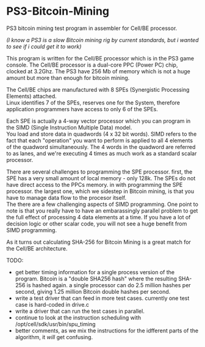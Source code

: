 # PS3-Bitcoin-Mining
PS3 bitcoin mining test program in assembler for Cell/BE processor.

_(I know a PS3 is a slow Bitcoin mining rig by current standards, but i wanted to see if i could get it to work)_

This program is written for the Cell/BE processor which is in the PS3 game console.  The Cell/BE processor is a 
dual-core PPC (Power PC) chip, clocked at 3.2Ghz.  The PS3 have 256 Mb of memory which is not a huge amount but 
more than enough for bitcoin mining.  

The Cell/BE chips are manufactured with 8 SPEs (Synergistic Processing Elements) attached.  
Linux identifies 7 of the SPEs, reserves one for the System, therefore application programmers have access to 
only 6 of the SPEs.  

Each SPE is actually a 4-way vector processor which you can program in the SIMD (Single Instruction Multiple Data) model.  
You load and store data in quadwords (4 x 32 bit words).  SIMD refers to the fact that each "operation" you want to 
perform is applied to all 4 elements of the quadword simultaneously.  The 4 words in the quadword are referred to as lanes, and 
we're executing 4 times as much work as a standard scalar processor.  

There are several challenges to programming the SPE processor.  first, the SPE has a very small amount of local memory - only 128k.  The SPEs do not have direct access to the PPCs memory.  in with programming the SPE processor.  the largest one, which we sidestep in Bitcoin mining, is that you have to manage data flow to the procesor itself.   
The there are a few challenging aspects of SIMD programming.  One point to note is that you really have to have an embarassingly parallel problem to get the full effect of processing 4 data elements at a time.  If you have a lot of decision logic or other scalar code, you will not see a huge benefit from SIMD programming.    

As it turns out calculating SHA-256 for Bitcoin Mining is a great match for the Cell/BE architecture.  

TODO:
* get better timing information for a single process version of the program.  Bitcoin is a "double SHA256 hash" where the resulting SHA-256 is hashed again.  a single processor can do 2.5 million hashes per second, giving 1.25 million Bitcoin double hashes per second. 
* write a test driver that can feed in more test cases.  currently one test case is hard-coded in drive.c
* write a driver that can run the test cases in parallel.
* continue to look at the instruction scheduling with /opt/cell/sdk/usr/bin/spu_timing
* better comments, as we mix the instructions for the idfferent parts of the algorithm, it _will_ get confusing. 
